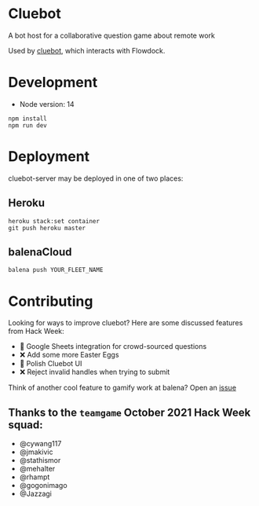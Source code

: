 # Cluebot
A bot host for a collaborative question game about remote work

Used by [cluebot](https://github.com/balena-io-playground/cluebot), which interacts with Flowdock.

# Development

- Node version: 14

```
npm install
npm run dev
```
# Deployment
cluebot-server may be deployed in one of two places:
## Heroku
```
heroku stack:set container
git push heroku master
```

## balenaCloud
```
balena push YOUR_FLEET_NAME
```

# Contributing
Looking for ways to improve cluebot? Here are some discussed features from Hack Week:

- 🔨 Google Sheets integration for crowd-sourced questions
- ❌ Add some more Easter Eggs
- 🔨 Polish Cluebot UI
- ❌ Reject invalid handles when trying to submit

Think of another cool feature to gamify work at balena? Open an [issue](https://github.com/balena-io-playground/cluebot-server/issues)

## Thanks to the `teamgame` October 2021 Hack Week squad:
- @cywang117
- @jmakivic
- @stathismor
- @mehalter
- @rhampt
- @gogonimago
- @Jazzagi
